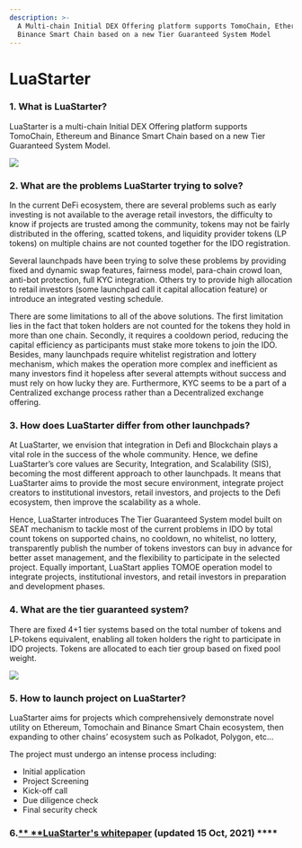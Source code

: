 ```yaml
---
description: >-
  A Multi-chain Initial DEX Offering platform supports TomoChain, Ethereum and
  Binance Smart Chain based on a new Tier Guaranteed System Model
---
```


# LuaStarter

### 1. What is LuaStarter?

LuaStarter is a multi-chain Initial DEX Offering platform supports TomoChain, Ethereum and Binance Smart Chain based on a new Tier Guaranteed System Model. 

![](../../.gitbook/assets/Screenshot\_3.png)

### 2. What are the problems LuaStarter trying to solve?

In the current DeFi ecosystem, there are several problems such as early investing is not available to the average retail investors, the difficulty to know if projects are trusted among the community, tokens may not be fairly distributed in the offering, scatted tokens, and liquidity provider tokens (LP tokens) on multiple chains are not counted together for the IDO registration. 

Several launchpads have been trying to solve these problems by providing fixed and dynamic swap features, fairness model, para-chain crowd loan, anti-bot protection, full KYC integration. Others try to provide high allocation to retail investors (some launchpad call it capital allocation feature) or introduce an integrated vesting schedule. 

There are some limitations to all of the above solutions. The first limitation lies in the fact that token holders are not counted for the tokens they hold in more than one chain. Secondly, it requires a cooldown period, reducing the capital efficiency as participants must stake more tokens to join the IDO. Besides, many launchpads require whitelist registration and lottery mechanism, which makes the operation more complex and inefficient as many investors find it hopeless after several attempts without success and must rely on how lucky they are. Furthermore, KYC seems to be a part of a Centralized exchange process rather than a Decentralized exchange offering. 

### 3. How does LuaStarter differ from other launchpads?

At LuaStarter, we envision that integration in Defi and Blockchain plays a vital role in the success of the whole community. Hence, we define LuaStarter’s core values are Security, Integration, and Scalability (SIS), becoming the most different approach to other launchpads.  It means that LuaStarter aims to provide the most secure environment, integrate project creators to institutional investors, retail investors, and projects to the Defi ecosystem, then improve the scalability as a whole.

Hence, LuaStarter introduces The Tier Guaranteed System model built on SEAT mechanism to tackle most of the current problems in IDO by total count tokens on supported chains, no cooldown, no whitelist, no lottery, transparently publish the number of tokens investors can buy in advance for better asset management, and the flexibility to participate in the selected project. Equally important, LuaStart applies TOMOE operation model to integrate projects, institutional investors, and retail investors in preparation and development phases.

### 4. What are the tier guaranteed system?

There are fixed 4+1 tier systems based on the total number of tokens and LP-tokens equivalent, enabling all token holders the right to participate in IDO projects. Tokens are allocated to each tier group based on fixed pool weight. 

![](../../.gitbook/assets/Screenshot\_4.png)

### 5. How to launch project on LuaStarter?

LuaStarter aims for projects which comprehensively demonstrate novel utility on Ethereum, Tomochain and Binance Smart Chain ecosystem, then expanding to other chains’ ecosystem such as Polkadot, Polygon, etc…

The project must undergo an intense process including:

* Initial application
* Project Screening
* Kick-off call
* Due diligence check
* Final security check

### **6.**[** **LuaStarter's whitepaper](https://drive.google.com/file/d/1Wd0xhR6TkN9H51stQ1hWhMFfTMs5lNxn/view) (updated 15 Oct, 2021) ****

##



